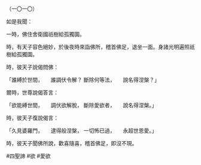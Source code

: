（一〇一〇）

如是我聞：

一時，佛住舍衛國祇樹給孤獨園。

時，有天子容色絕妙，於後夜時來詣佛所，稽首佛足，退坐一面。身諸光明遍照祇樹給孤獨園。

時，彼天子說偈問佛：

「誰縛於世間，　　誰調伏令解？
斷除何等法，　　說名得涅槃？」

爾時，世尊說偈答言：

「欲能縛世間，　　調伏欲解脫，
斷除愛欲者，　　說名得涅槃。」

時，彼天子復說偈言：

「久見婆羅門，　　逮得般涅槃，
一切怖已過，　　永超世恩愛。」

時，彼天子聞佛所說，歡喜隨喜，稽首佛足，即沒不現。



#四聖諦
#欲
#愛欲
